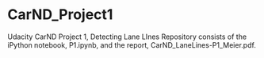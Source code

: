 # CarND_Project1
Udacity CarND Project 1, Detecting Lane LInes
Repository consists of the iPython notebook, P1.ipynb, and the report, CarND_LaneLines-P1_Meier.pdf.

